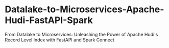 # Datalake-to-Microservices-Apache-Hudi-FastAPI-Spark
From Datalake to Microservices: Unleashing the Power of Apache Hudi's Record Level Index with FastAPI and Spark Connect
